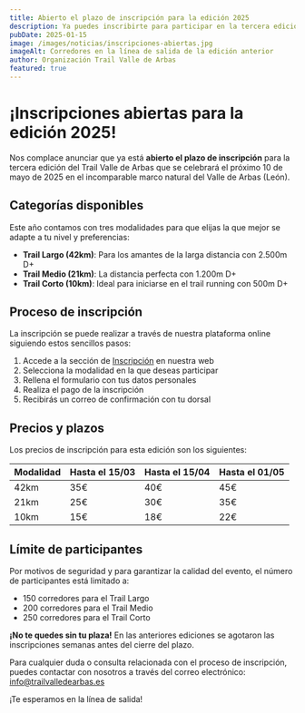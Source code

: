 ```yaml
---
title: Abierto el plazo de inscripción para la edición 2025
description: Ya puedes inscribirte para participar en la tercera edición del Trail Valle de Arbas que se celebrará el 10 de mayo de 2025.
pubDate: 2025-01-15
image: /images/noticias/inscripciones-abiertas.jpg
imageAlt: Corredores en la línea de salida de la edición anterior
author: Organización Trail Valle de Arbas
featured: true
---
```


# ¡Inscripciones abiertas para la edición 2025!

Nos complace anunciar que ya está **abierto el plazo de inscripción** para la tercera edición del Trail Valle de Arbas que se celebrará el próximo 10 de mayo de 2025 en el incomparable marco natural del Valle de Arbas (León).

## Categorías disponibles

Este año contamos con tres modalidades para que elijas la que mejor se adapte a tu nivel y preferencias:

- **Trail Largo (42km)**: Para los amantes de la larga distancia con 2.500m D+
- **Trail Medio (21km)**: La distancia perfecta con 1.200m D+
- **Trail Corto (10km)**: Ideal para iniciarse en el trail running con 500m D+

## Proceso de inscripción

La inscripción se puede realizar a través de nuestra plataforma online siguiendo estos sencillos pasos:

1. Accede a la sección de [Inscripción](/inscripcion) en nuestra web
2. Selecciona la modalidad en la que deseas participar
3. Rellena el formulario con tus datos personales
4. Realiza el pago de la inscripción
5. Recibirás un correo de confirmación con tu dorsal

## Precios y plazos

Los precios de inscripción para esta edición son los siguientes:

| Modalidad | Hasta el 15/03 | Hasta el 15/04 | Hasta el 01/05 |
|-----------|---------------|---------------|---------------|
| 42km | 35€ | 40€ | 45€ |
| 21km | 25€ | 30€ | 35€ |
| 10km | 15€ | 18€ | 22€ |

## Límite de participantes

Por motivos de seguridad y para garantizar la calidad del evento, el número de participantes está limitado a:

- 150 corredores para el Trail Largo
- 200 corredores para el Trail Medio
- 250 corredores para el Trail Corto

**¡No te quedes sin tu plaza!** En las anteriores ediciones se agotaron las inscripciones semanas antes del cierre del plazo.

Para cualquier duda o consulta relacionada con el proceso de inscripción, puedes contactar con nosotros a través del correo electrónico: info@trailvalledearbas.es

¡Te esperamos en la línea de salida!
